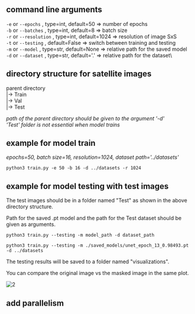 
## command line arguments
`-e` or `--epochs` ,      type=int, default=50      => number of epochs\
`-b` or `--batches` ,     type=int, default=8       => batch size\
`-r` or `--resolution` ,  type=int, default=1024    => resolution of image SxS\
`-t` or `--testing` ,               default=False   => switch between training and testing\
`-m` or `--model` ,       type=str, default=None    => relative path for the saved model\
`-d` or `--dataset` ,     type=str, default='.'     => relative path for the dataset\

## directory structure for satellite images

parent directory  
    |-> Train                  
    |-> Val\
    |-> Test

_path of the parent directory should be given to the argument '-d'_\
_'Test' folder is not essential when model trains_

## example for model train

_epochs=50, batch size=16, resolution=1024, dataset path='../datasets'_

`python3 train.py -e 50 -b 16 -d ../datasets -r 1024`


## example for model testing with test images

The test images should be in a folder named "Test" as shown in the above directory structure. 

Path for the saved .pt model and the path for the Test dataset should be given as arguments. 

`python3 train.py --testing -m model_path -d dataset_path`

`python3 train.py --testing -m ./saved_models/unet_epoch_13_0.98493.pt -d ../datasets`

The testing results will be saved to a folder named "visualizations". 

You can compare the original image vs the masked image in the same plot. 

![2](https://user-images.githubusercontent.com/59405594/183392572-31674a18-7403-4e80-8f8c-e65e2bc07cfd.jpg)


## add parallelism
